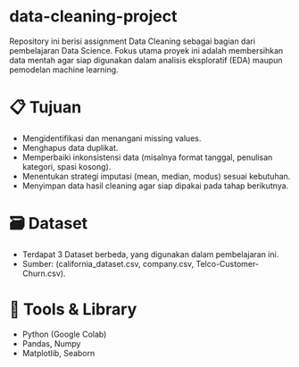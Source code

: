 # data-cleaning-project
Repository ini berisi assignment Data Cleaning sebagai bagian dari pembelajaran Data Science. Fokus utama proyek ini adalah membersihkan data mentah agar siap digunakan dalam analisis eksploratif (EDA) maupun pemodelan machine learning.

# 📋 Tujuan
- Mengidentifikasi dan menangani missing values.
- Menghapus data duplikat.
- Memperbaiki inkonsistensi data (misalnya format tanggal, penulisan kategori, spasi kosong).
- Menentukan strategi imputasi (mean, median, modus) sesuai kebutuhan.
- Menyimpan data hasil cleaning agar siap dipakai pada tahap berikutnya.

# 🗃️ Dataset
- Terdapat 3 Dataset berbeda, yang digunakan dalam pembelajaran ini.
- Sumber: (california_dataset.csv, company.csv, Telco-Customer-Churn.csv).

# 🔧 Tools & Library
- Python (Google Colab)
- Pandas, Numpy
- Matplotlib, Seaborn
